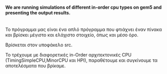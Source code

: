 #### We are running simulations of different in-order cpu types on gem5 and presenting the output results.
<br/>
Το πρόγραμμα μας είναι ένα απλό πρόγραμμα που φτιάχνει έναν πίνακα και βρίσκει μέγιστο και ελάχιστο στοιχείο, όπως και μέσο όρο.

Βρίσκεται στον υποφάκελο src.

Το τρέχουμε με διαφορετικές in-Order αρχιτεκτονικές CPU (TimingSimpleCPU,MinorCPU και HPI), παραθέτουμε και συγκίνουμε τα αποτελέσματα που βρίκαμε.
